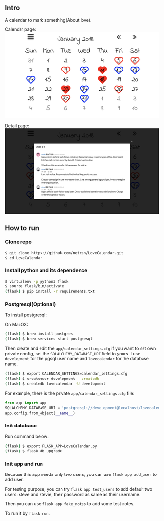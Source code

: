 ## Intro
A calendar to mark something(About love).

Calendar page:
![calendar.png](screenshots/calendar.png)

Detail page:
![detail.png](screenshots/detail.png)

## How to run
### Clone repo
```sh
$ git clone https://github.com/netcan/LoveCalendar.git
$ cd LoveCalendar
```

### Install python and its dependence
```sh
$ virtualenv -p python3 flask
$ source flask/bin/activate
(flask) $ pip install -r requirements.txt
```

### Postgresql(Optional)
To install postgresql:

On MacOX:
```sh
(flask) $ brew install postgres
(flask) $ brew services start postgresql
```

Then create and edit the `app/calendar_settings.cfg` if you want to set own private config, set the `SQLALCHEMY_DATABASE_URI` field to yours. I use `development` for the pgsql user name and `lovecalendar` for the database name.

```sh
(flask) $ export CALENDAR_SETTINGS=calendar_settings.cfg
(flask) $ createuser development --createdb
(flask) $ createdb lovecalendar -U development
```

For example, there is the private `app/calendar_settings.cfg` file:

```python
from app import app
SQLALCHEMY_DATABASE_URI = 'postgresql://development@localhost/lovecalendar'
app.config.from_object(__name__)
```

### Init database
Run command below:
```sh
(flask) $ export FLASK_APP=LoveCalendar.py
(flask) $ flask db upgrade
```

### Init app and run
Because this app needs only two users, you can use `flask app add_user` to add user.

For testing purpose, you can try `flask app test_users` to add default two users: steve and stevie, their password as same as their username.

Then you can use `flask app fake_notes` to add some test notes.

To run it by `flask run`.





